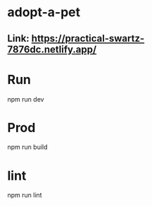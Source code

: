 # adopt-a-pet

## Link: https://practical-swartz-7876dc.netlify.app/

# Run
npm run dev

# Prod
npm run build

# lint
npm run lint
